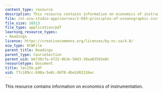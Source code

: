 ```yaml
---
content_type: resource
description: This resource contains information on economics of instrumentation.
file: /ol-ocw-studio-app/courses/2-693-principles-of-oceanographic-instrument-systems-sensors-and-measurements-13-998-spring-2004/77c189ccb98a5e8c0d70dbe2d03126ec_lec25b.pdf
file_size: 16513
file_type: application/pdf
learning_resource_types:
- Readings
license: https://creativecommons.org/licenses/by-nc-sa/4.0/
ocw_type: OCWFile
parent_title: Readings
parent_type: CourseSection
parent_uid: b6730cfa-4722-0b3e-50d3-30aa03593e0c
resourcetype: Document
title: lec25b.pdf
uid: 77c189cc-b98a-5e8c-0d70-dbe2d03126ec
---
```

This resource contains information on economics of instrumentation.